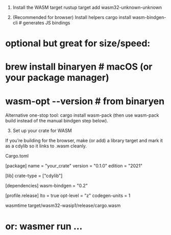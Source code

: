 1) Install the WASM target
rustup target add wasm32-unknown-unknown

2) (Recommended for browser) Install helpers
cargo install wasm-bindgen-cli          # generates JS bindings
# optional but great for size/speed:
# brew install binaryen   # macOS (or your package manager)
# wasm-opt --version      # from binaryen


Alternative one-stop tool: cargo install wasm-pack (then use wasm-pack build instead of the manual bindgen step below).

3) Set up your crate for WASM

If you’re building for the browser, make (or add) a library target and mark it as a cdylib so it links to .wasm cleanly.

Cargo.toml

[package]
name = "your_crate"
version = "0.1.0"
edition = "2021"

[lib]
crate-type = ["cdylib"]

[dependencies]
wasm-bindgen = "0.2"

[profile.release]
lto = true
opt-level = "z"
codegen-units = 1


wasmtime target/wasm32-wasip1/release/cargo.wasm
# or: wasmer run ...
